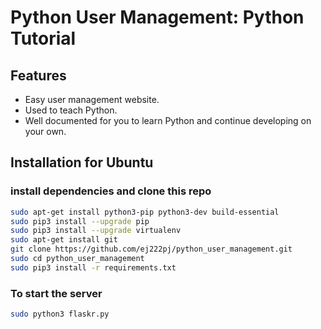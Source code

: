 Python User Management: Python Tutorial
=======================================

Features
----------

- Easy user management website. 
- Used to teach Python.
- Well documented for you to learn Python and continue developing on your own.

Installation for Ubuntu
-----------------------
### install dependencies and clone this repo
```sh
sudo apt-get install python3-pip python3-dev build-essential 
sudo pip3 install --upgrade pip 
sudo pip3 install --upgrade virtualenv 
sudo apt-get install git
git clone https://github.com/ej222pj/python_user_management.git
sudo cd python_user_management
sudo pip3 install -r requirements.txt
```
### To start the server
```sh
sudo python3 flaskr.py
```
